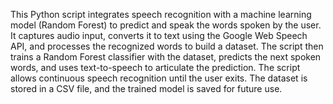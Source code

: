 This Python script integrates speech recognition with a machine learning model (Random Forest) to predict and speak the words spoken by the user. It captures audio input, converts it to text using the Google Web Speech API, and processes the recognized words to build a dataset. The script then trains a Random Forest classifier with the dataset, predicts the next spoken words, and uses text-to-speech to articulate the prediction. The script allows continuous speech recognition until the user exits. The dataset is stored in a CSV file, and the trained model is saved for future use.
